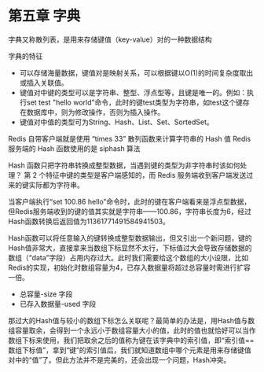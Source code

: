 # 第五章 字典

字典又称散列表，是用来存储键值（key-value）对的一种数据结构

字典的特征
- 可以存储海量数据，键值对是映射关系，可以根据键以O(1)的时间复杂度取出或插入关联值。
- 键值对中键的类型可以是字符串、整型、浮点型等，且键是唯一的。例如：执行set test "hello world"命令，此时的键test类型为字符串，如test这个键存在数据库中，则为修改操作，否则为插入操作。
- 键值对中值的类型可为String、Hash、List、Set、SortedSet。

Redis 自带客户端就是使用 “times 33” 散列函数来计算字符串的 Hash 值
Redis 服务端的 Hash 函数使用的是 siphash 算法

Hash 函数只把字符串转换成整型数据，当遇到键的类型为非字符串时该如何处理？
第 2 个特征中键的类型是客户端感知的，而 Redis 服务端收到客户端发送过来的键实际都为字符串。

当客户端执行“set 100.86 hello”命令时，此时的键在客户端看来是浮点型数据，但Redis服务端收到的键的值其实就是字符串——100.86，字符串长度为6，经过Hash函数转换后返回值为11361771491584941503。

Hash函数可以将任意输入的键转换成整型数据输出，但又引出一个新问题，键的Hash值非常大，直接拿来当数组下标显然不太行，下标值过大会导致存储数据的数组（“data”字段）占用内存过大。此时我们需要给这个数组的大小设限，比如Redis的实现，初始化时数组容量为4，已存入数据量将超过总容量时需进行扩容一倍。

- 总容量-size 字段
- 已存入数据量-used 字段

那过大的Hash值与较小的数组下标怎么关联呢？最简单的办法是，用Hash值与数组容量取余，会得到一个永远小于数组容量大小的值，此时的值也就恰好可以当作数组下标来使用，我们把取余之后的值称为键在该字典中的索引值，即“索引值==数组下标值”，拿到“键”的索引值后，我们就知道数组中哪个元素是用来存储键值对中的“值”了。但此方法并不是完美的，还会出现一个问题，Hash冲突。



